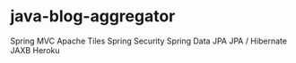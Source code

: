 # java-blog-aggregator

Spring MVC
Apache Tiles 
Spring Security
Spring Data JPA 
JPA / Hibernate 
JAXB 
Heroku
